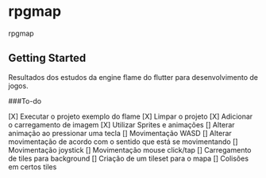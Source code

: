 # rpgmap

rpgmap

## Getting Started

Resultados dos estudos da engine flame do flutter para desenvolvimento de jogos.


###To-do

[X] Executar o projeto exemplo do flame
[X] Limpar o projeto
[X] Adicionar o carregamento de imagem
[X] Utilizar Sprites e animações
[]  Alterar animação ao pressionar uma tecla
[]  Movimentação WASD
[]  Alterar movimentação de acordo com o sentido que está se movimentando
[]  Movimentação joystick
[]  Movimentação mouse click/tap
[]  Carregamento de tiles para background
[]  Criação de um tileset para o mapa
[]  Colisões em certos tiles
